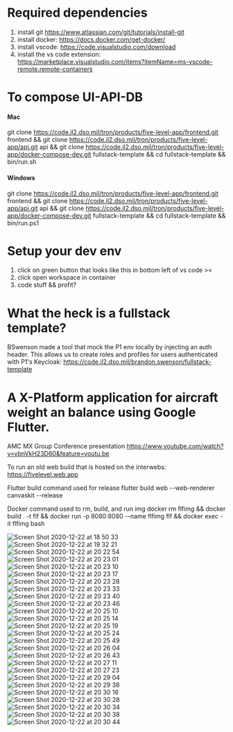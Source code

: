 # Required dependencies
1. install git https://www.atlassian.com/git/tutorials/install-git
2. install docker: https://docs.docker.com/get-docker/
3. install vscode: https://code.visualstudio.com/download
4. install the vs code extension: https://marketplace.visualstudio.com/items?itemName=ms-vscode-remote.remote-containers
# To compose UI-API-DB
#### Mac
git clone https://code.il2.dso.mil/tron/products/five-level-app/frontend.git frontend && git clone https://code.il2.dso.mil/tron/products/five-level-app/api.git api && git clone https://code.il2.dso.mil/tron/products/five-level-app/docker-compose-dev.git fullstack-template && cd fullstack-template && bin/run.sh
#### Windows
git clone https://code.il2.dso.mil/tron/products/five-level-app/frontend.git frontend && git clone https://code.il2.dso.mil/tron/products/five-level-app/api.git api && git clone https://code.il2.dso.mil/tron/products/five-level-app/docker-compose-dev.git fullstack-template && cd fullstack-template && bin/run.ps1
# Setup your dev env
1. click on green button that looks like this in bottom left of vs code >< 
2. click open workspace in container
3. code stuff && profit?
# What the heck is a fullstack template?
BSwenson made a tool that mock the P1 env locally by injecting an auth header. This allows us to create roles and profiles for users authenticated with P1's Keycloak: https://code.il2.dso.mil/brandon.swenson/fullstack-template

# A X-Platform application for aircraft weight an balance using Google Flutter.
AMC MX Group Conference presentation https://www.youtube.com/watch?v=ybnVkH23D60&feature=youtu.be

To run an old web build that is hosted on the interwebs: https://fivelevel.web.app

Flutter build command used for release
flutter build web --web-renderer canvaskit --release

Docker command used to rm, build, and run img
docker rm flfimg && docker build . -t flf && docker run -p 8080:8080 --name flfimg flf && docker exec -it flfimg bash

![Screen Shot 2020-12-22 at 18 50 33](https://user-images.githubusercontent.com/71202372/102958744-814aa980-4492-11eb-8420-7692dfcef107.png)
![Screen Shot 2020-12-22 at 19 32 21](https://user-images.githubusercontent.com/71202372/102958745-827bd680-4492-11eb-908d-df18c108b170.png)
![Screen Shot 2020-12-22 at 20 22 54](https://user-images.githubusercontent.com/71202372/102960181-40549400-4496-11eb-8c22-245797438541.png)
![Screen Shot 2020-12-22 at 20 23 01](https://user-images.githubusercontent.com/71202372/102960183-40ed2a80-4496-11eb-87a1-0b0b4d932784.png)
![Screen Shot 2020-12-22 at 20 23 10](https://user-images.githubusercontent.com/71202372/102960184-40ed2a80-4496-11eb-984f-92550c2a8b8a.png)
![Screen Shot 2020-12-22 at 20 23 17](https://user-images.githubusercontent.com/71202372/102960185-4185c100-4496-11eb-8dcb-a9f4b4f9510c.png)
![Screen Shot 2020-12-22 at 20 23 28](https://user-images.githubusercontent.com/71202372/102960186-4185c100-4496-11eb-99b6-03dc1e8603fd.png)
![Screen Shot 2020-12-22 at 20 23 33](https://user-images.githubusercontent.com/71202372/102960188-421e5780-4496-11eb-8dea-9b17b0ce105e.png)
![Screen Shot 2020-12-22 at 20 23 40](https://user-images.githubusercontent.com/71202372/102960189-421e5780-4496-11eb-9f09-ebf6013dfe09.png)
![Screen Shot 2020-12-22 at 20 23 46](https://user-images.githubusercontent.com/71202372/102960191-42b6ee00-4496-11eb-807b-7064e62e5135.png)
![Screen Shot 2020-12-22 at 20 25 10](https://user-images.githubusercontent.com/71202372/102960192-42b6ee00-4496-11eb-80e1-66986e1b36d8.png)
![Screen Shot 2020-12-22 at 20 25 14](https://user-images.githubusercontent.com/71202372/102960193-434f8480-4496-11eb-8a8c-20782d068549.png)
![Screen Shot 2020-12-22 at 20 25 19](https://user-images.githubusercontent.com/71202372/102960195-434f8480-4496-11eb-80f5-1cf5f4b49391.png)
![Screen Shot 2020-12-22 at 20 25 24](https://user-images.githubusercontent.com/71202372/102960197-434f8480-4496-11eb-95c7-21d7164563c2.png)
![Screen Shot 2020-12-22 at 20 25 49](https://user-images.githubusercontent.com/71202372/102960198-43e81b00-4496-11eb-94e1-6738bed896d4.png)
![Screen Shot 2020-12-22 at 20 26 04](https://user-images.githubusercontent.com/71202372/102960199-43e81b00-4496-11eb-95ae-bbe637deebfd.png)
![Screen Shot 2020-12-22 at 20 26 43](https://user-images.githubusercontent.com/71202372/102960200-4480b180-4496-11eb-8384-866c1f26831d.png)
![Screen Shot 2020-12-22 at 20 27 11](https://user-images.githubusercontent.com/71202372/102960201-4480b180-4496-11eb-935c-9d0374cfde9d.png)
![Screen Shot 2020-12-22 at 20 27 23](https://user-images.githubusercontent.com/71202372/102960202-45194800-4496-11eb-8329-68696b948191.png)
![Screen Shot 2020-12-22 at 20 29 04](https://user-images.githubusercontent.com/71202372/102960203-45194800-4496-11eb-8a8a-e38a7e98c654.png)
![Screen Shot 2020-12-22 at 20 29 38](https://user-images.githubusercontent.com/71202372/102960205-45194800-4496-11eb-9ca3-1c810c4f756d.png)
![Screen Shot 2020-12-22 at 20 30 16](https://user-images.githubusercontent.com/71202372/102960206-45b1de80-4496-11eb-8367-1878e2ea86e1.png)
![Screen Shot 2020-12-22 at 20 30 28](https://user-images.githubusercontent.com/71202372/102960207-45b1de80-4496-11eb-99a8-081ea7aa656d.png)
![Screen Shot 2020-12-22 at 20 30 34](https://user-images.githubusercontent.com/71202372/102960208-45b1de80-4496-11eb-8b45-9594a3aea885.png)
![Screen Shot 2020-12-22 at 20 30 38](https://user-images.githubusercontent.com/71202372/102960209-464a7500-4496-11eb-9f58-945ae01b24b5.png)
![Screen Shot 2020-12-22 at 20 30 44](https://user-images.githubusercontent.com/71202372/102960210-46e30b80-4496-11eb-86a0-712c7052f05e.png)